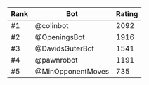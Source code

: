 Rank|Bot|Rating
---|---|---
#1|@colinbot|2092
#2|@OpeningsBot|1916
#3|@DavidsGuterBot|1541
#4|@pawnrobot|1191
#5|@MinOpponentMoves|735
